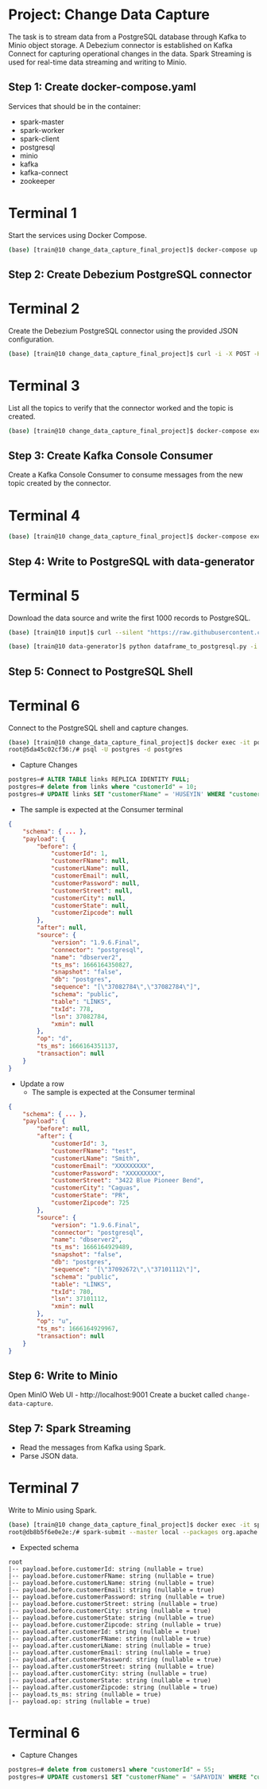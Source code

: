 # Project: Change Data Capture

The task is to stream data from a PostgreSQL database through Kafka to Minio object storage. A Debezium connector is established on Kafka Connect for capturing operational changes in the data. Spark Streaming is used for real-time data streaming and writing to Minio.

## Step 1: Create docker-compose.yaml

Services that should be in the container:

- spark-master
- spark-worker
- spark-client
- postgresql
- minio
- kafka
- kafka-connect
- zookeeper

# Terminal 1

Start the services using Docker Compose.

```bash
(base) [train@10 change_data_capture_final_project]$ docker-compose up --build -d
```

## Step 2: Create Debezium PostgreSQL connector

# Terminal 2

Create the Debezium PostgreSQL connector using the provided JSON configuration.

```bash
(base) [train@10 change_data_capture_final_project]$ curl -i -X POST -H "Accept:application/json" -H "Content-Type:application/json" http://localhost:8083/connectors/ -d @debezium-postgres-connector.json
```

# Terminal 3

List all the topics to verify that the connector worked and the topic is created.

```bash
(base) [train@10 change_data_capture_final_project]$ docker-compose exec kafka /kafka/bin/kafka-topics.sh --bootstrap-server kafka:9092 --list
```

## Step 3: Create Kafka Console Consumer

Create a Kafka Console Consumer to consume messages from the new topic created by the connector.

# Terminal 4

```bash
(base) [train@10 change_data_capture_final_project]$ docker-compose exec kafka /kafka/bin/kafka-console-consumer.sh --bootstrap-server kafka:9092 --from-beginning --property print.key=true --topic dbserver2.public.links
```

## Step 4: Write to PostgreSQL with data-generator

# Terminal 5

Download the data source and write the first 1000 records to PostgreSQL.

```bash
(base) [train@10 input]$ curl --silent "https://raw.githubusercontent.com/erkansirin78/datasets/master/retail_db/customers.csv" > customers.csv

(base) [train@10 data-generator]$ python dataframe_to_postgresql.py -i /home/train/input/customers.csv -hst localhost -p 5432 -s , -u postgres -psw postgres -db postgres -t customers1 -rst 1 -es csv
```

## Step 5: Connect to PostgreSQL Shell

# Terminal 6

Connect to the PostgreSQL shell and capture changes.

```bash
(base) [train@10 change_data_capture_final_project]$ docker exec -it postgres bash
root@5da45c02cf36:/# psql -U postgres -d postgres
```

- Capture Changes

```sql
postgres=# ALTER TABLE links REPLICA IDENTITY FULL;
postgres=# delete from links where "customerId" = 10;
postgres=# UPDATE links SET "customerFName" = 'HUSEYIN' WHERE "customerId" = 17;
```

- The sample is expected at the Consumer terminal

```json
{
    "schema": { ... },
    "payload": {
        "before": {
            "customerId": 1,
            "customerFName": null,
            "customerLName": null,
            "customerEmail": null,
            "customerPassword": null,
            "customerStreet": null,
            "customerCity": null,
            "customerState": null,
            "customerZipcode": null
        },
        "after": null,
        "source": {
            "version": "1.9.6.Final",
            "connector": "postgresql",
            "name": "dbserver2",
            "ts_ms": 1666164350827,
            "snapshot": "false",
            "db": "postgres",
            "sequence": "[\"37082784\",\"37082784\"]",
            "schema": "public",
            "table": "LİNKS",
            "txId": 778,
            "lsn": 37082784,
            "xmin": null
        },
        "op": "d",
        "ts_ms": 1666164351137,
        "transaction": null
    }
}
```

- Update a row
  - The sample is expected at the Consumer terminal

```json
{
    "schema": { ... },
    "payload": {
        "before": null,
        "after": {
            "customerId": 3,
            "customerFName": "test",
            "customerLName": "Smith",
            "customerEmail": "XXXXXXXXX",
            "customerPassword": "XXXXXXXXX",
            "customerStreet": "3422 Blue Pioneer Bend",
            "customerCity": "Caguas",
            "customerState": "PR",
            "customerZipcode": 725
        },
        "source": {
            "version": "1.9.6.Final",
            "connector": "postgresql",
            "name": "dbserver2",
            "ts_ms": 1666164929489,
            "snapshot": "false",
            "db": "postgres",
            "sequence": "[\"37092672\",\"37101112\"]",
            "schema": "public",
            "table": "LİNKS",
            "txId": 780,
            "lsn": 37101112,
            "xmin": null
        },
        "op": "u",
        "ts_ms": 1666164929967,
        "transaction": null
    }
}
```

## Step 6: Write to Minio

Open MinIO Web UI - http://localhost:9001
Create a bucket called `change-data-capture`.

## Step 7: Spark Streaming

- Read the messages from Kafka using Spark.
- Parse JSON data.

# Terminal 7

Write to Minio using Spark.

```bash
(base) [train@10 change_data_capture_final_project]$ docker exec -it spark-client bash
root@db8b5f6e0e2e:/# spark-submit --master local --packages org.apache.spark:spark-sql-kafka-0-10_2.12:3.4.1,io.delta:delta-core_2.12:2.4.0 opt/examples/streaming/streaming_from_kafka_to_minio.py
```

- Expected schema

```plaintext
root
|-- payload.before.customerId: string (nullable = true)
|-- payload.before.customerFName: string (nullable = true)
|-- payload.before.customerLName: string (nullable = true)
|-- payload.before.customerEmail: string (nullable = true)
|-- payload.before.customerPassword: string (nullable = true)
|-- payload.before.customerStreet: string (nullable = true)
|-- payload.before.customerCity: string (nullable = true)
|-- payload.before.customerState: string (nullable = true)
|-- payload.before.customerZipcode: string (nullable = true)
|-- payload.after.customerId: string (nullable = true)
|-- payload.after.customerFName: string (nullable = true)
|-- payload.after.customerLName: string (nullable = true)
|-- payload.after.customerEmail: string (nullable = true)
|-- payload.after.customerPassword: string (nullable = true)
|-- payload.after.customerStreet: string (nullable = true)
|-- payload.after.customerCity: string (nullable = true)
|-- payload.after.customerState: string (nullable = true)
|-- payload.after.customerZipcode: string (nullable = true)
|-- payload.ts_ms: string (nullable = true)
|-- payload.op: string (nullable = true)
```

# Terminal 6

- Capture Changes

```sql
postgres=# delete from customers1 where "customerId" = 55;
postgres=# UPDATE customers1 SET "customerFName" = 'SAPAYDIN' WHERE "customerId" = 21;
```
